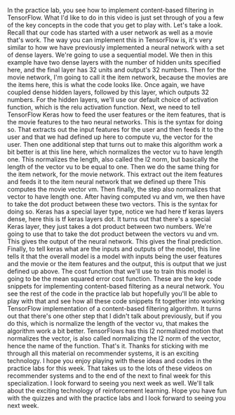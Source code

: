 In the practice lab, you see how to implement content-based filtering in TensorFlow. What I'd like to do in this video is just set through of you a few of the key concepts in the code that you get to play with. Let's take a look. Recall that our code has started with a user network as well as a movie that's work. The way you can implement this in TensorFlow is, it's very similar to how we have previously implemented a neural network with a set of dense layers. We're going to use a sequential model. We then in this example have two dense layers with the number of hidden units specified here, and the final layer has 32 units and output's 32 numbers. Then for the movie network, I'm going to call it the item network, because the movies are the items here, this is what the code looks like. Once again, we have coupled dense hidden layers, followed by this layer, which outputs 32 numbers. For the hidden layers, we'll use our default choice of activation function, which is the relu activation function. Next, we need to tell TensorFlow Keras how to feed the user features or the item features, that is the movie features to the two neural networks. This is the syntax for doing so. That extracts out the input features for the user and then feeds it to the user and that we had defined up here to compute vu, the vector for the user. Then one additional step that turns out to make this algorithm work a bit better is at this line here, which normalizes the vector vu to have length one. This normalizes the length, also called the l2 norm, but basically the length of the vector vu to be equal to one. Then we do the same thing for the item network, for the movie network. This extract out the item features and feeds it to the item neural network that we defined up there This computes the movie vector vm. Then finally, the step also normalizes that vector to have length one. After having computed vu and vm, we then have to take the dot product between these two vectors. This is the syntax for doing so. Keras has a special layer type, notice we had here tf keras layers dense, here this is tf keras layers dot. It turns out that there's a special Keras layer, they just takes a dot product between two numbers. We're going to use that to take the dot product between the vectors vu and vm. This gives the output of the neural network. This gives the final prediction. Finally, to tell keras what are the inputs and outputs of the model, this line tells it that the overall model is a model with inputs being the user features and the movie or the item features and the output, this is output that we just defined up above. The cost function that we'll use to train this model is going to be the mean squared error cost function. These are the key code snippets for implementing content-based filtering as a neural network. You see the rest of the code in the practice lab but hopefully you'll be able to play with that and see how all these code snippets fit together into working TensorFlow implementation of a content-based filtering algorithm. It turns out that there's one other step that I didn't talk about previously, but if you do this, which is normalize the length of the vector vu, that makes the algorithm work a bit better. TensorFlows has this l2 normalized motion that normalizes the vector, is also called normalizing the l2 norm of the vector, hence the name of the function. That's it. Thanks for sticking with me through all this material on recommender systems, it is an exciting technology. I hope you enjoy playing with these ideas and codes in the practice labs for this week. That takes us to the lots of these videos on recommender systems and to the end of the next to final week for this specialization. I look forward to seeing you next week as well. We'll talk about the exciting technology of reinforcement learning. Hope you have fun with the quizzes and with the practice labs and I look forward to seeing you next week.